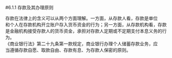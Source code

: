 #6.1.1 存款及其办理原则
<p>存款在法律上的含义可以从两个方面理解。一方面，从存款人看，存款是单位<br />
      和个人在存款机构开立账户存入货币资金的行为；另一方面，从存款机构看，存款<br />
      是金融机构接受存款人的货币资金，承担对存款人定期或不定期支付本息义务的行<br />
      为。<br />
      《商业银行法》第二十九条第一款规定，商业银行办理个人储蓄存款业务，应<br />
    当遵循存款自愿、取款自由、存款有息、为存款人保密的原则。</p>
    <p>&nbsp;</p>